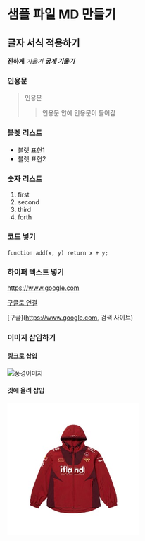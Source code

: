 # 샘플 파일 MD 만들기



## 글자 서식 적용하기
**진하게**
*기울기*
***굵게 기울기***




### 인용문
> 인용문
>> 인용문 안에 인용문이 들어감



### 블렛 리스트
- 블렛 표현1
- 블렛 표현2


### 숫자 리스트
1. first
2. second
3. third
4. forth



### 코드 넣기
`function add(x, y) return x + y;`

### 하이퍼 텍스트 넣기
https://www.google.com

[구글로 연결](https://www.google.com)

[구글](https://www.google.com, 검색 사이트)

### 이미지 삽입하기

#### 링크로 삽입
![풍경이미지](https://postfiles.pstatic.net/MjAyNDAzMTFfMjMg/MDAxNzEwMDk4ODgzMzc4.Xp7HwpF_bl-Dy4ZbCRNlKijevUDIFhgi9QkUHNJLkckg.1ttLn583TUJqQJJlAk1hVtwq-w00S4kJ2IppbOgnhIMg.JPEG/1.jpg?type=w773)

#### 깃에 올려 삽입
![landscape](./image/Korean_best_product2.jpg)
